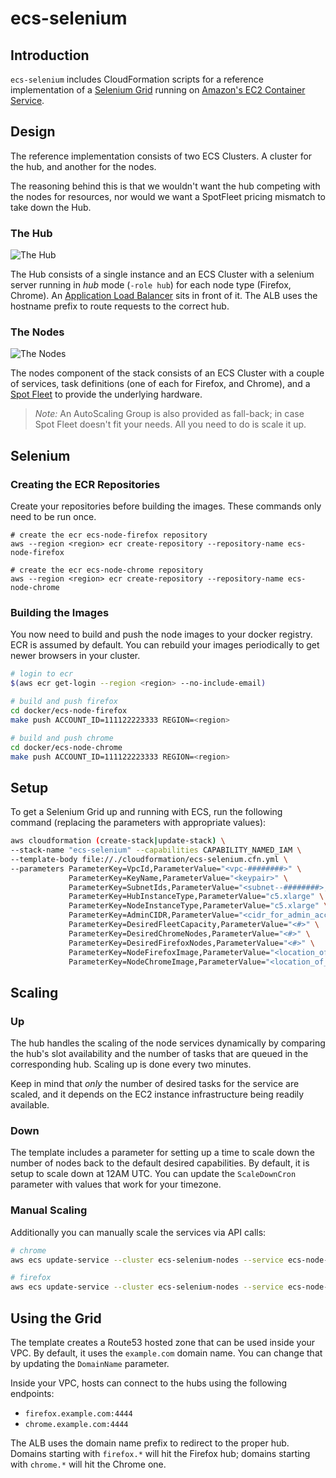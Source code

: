 ecs-selenium
=========

## Introduction

`ecs-selenium` includes CloudFormation scripts for a reference implementation of a [Selenium Grid](https://github.com/SeleniumHQ/selenium/wiki/Grid2) running on [Amazon's EC2 Container Service](https://aws.amazon.com/ecs/).

## Design

The reference implementation consists of two ECS Clusters. A cluster for the hub, and another for the nodes.

The reasoning behind this is that we wouldn't want the hub competing with the nodes for resources, nor would we want a SpotFleet pricing mismatch to take down the Hub.

### The Hub

![The Hub](docs/img/hub-cfn.png)

The Hub consists of a single instance and an ECS Cluster with a selenium server running in _hub_ mode (`-role hub`) for each node type (Firefox, Chrome). An [Application Load Balancer](http://docs.aws.amazon.com/elasticloadbalancing/latest/application/introduction.html) sits in front of it. The ALB uses the hostname prefix to route requests to the correct hub.

### The Nodes

![The Nodes](docs/img/nodes-cfn.png)

The nodes component of the stack consists of an ECS Cluster with a couple of services, task definitions (one of each for Firefox, and Chrome), and a [Spot Fleet](http://docs.aws.amazon.com/AWSEC2/latest/UserGuide/spot-fleet.html) to provide the underlying hardware.

> *Note:* An AutoScaling Group is also provided as fall-back; in case Spot Fleet doesn't fit your needs. All you need to do is scale it up.

## Selenium

### Creating the ECR Repositories

Create your repositories before building the images. These commands only need to be run once.

```
# create the ecr ecs-node-firefox repository
aws --region <region> ecr create-repository --repository-name ecs-node-firefox

# create the ecr ecs-node-chrome repository
aws --region <region> ecr create-repository --repository-name ecs-node-chrome
```

### Building the Images

You now need to build and push the node images to your docker registry. ECR is assumed by default. You can rebuild your images periodically to get newer browsers in your cluster.

```bash
# login to ecr
$(aws ecr get-login --region <region> --no-include-email)

# build and push firefox
cd docker/ecs-node-firefox
make push ACCOUNT_ID=111122223333 REGION=<region>

# build and push chrome
cd docker/ecs-node-chrome
make push ACCOUNT_ID=111122223333 REGION=<region>
```

## Setup

To get a Selenium Grid up and running with ECS, run the following command (replacing the parameters with appropriate values):

```bash
aws cloudformation (create-stack|update-stack) \
--stack-name "ecs-selenium" --capabilities CAPABILITY_NAMED_IAM \
--template-body file://./cloudformation/ecs-selenium.cfn.yml \
--parameters ParameterKey=VpcId,ParameterValue="<vpc-########>" \
             ParameterKey=KeyName,ParameterValue="<keypair>" \
             ParameterKey=SubnetIds,ParameterValue="<subnet--########>,<subnet-########>,..." \
             ParameterKey=HubInstanceType,ParameterValue="c5.xlarge" \
             ParameterKey=NodeInstanceType,ParameterValue="c5.xlarge" \
             ParameterKey=AdminCIDR,ParameterValue="<cidr_for_admin_access>" \
             ParameterKey=DesiredFleetCapacity,ParameterValue="<#>" \
             ParameterKey=DesiredChromeNodes,ParameterValue="<#>" \
             ParameterKey=DesiredFirefoxNodes,ParameterValue="<#>" \
             ParameterKey=NodeFirefoxImage,ParameterValue="<location_of_your_ecs-node-firefox_image>" \
             ParameterKey=NodeChromeImage,ParameterValue="<location_of_your_ecs-node-chrome_image>"
```


## Scaling

### Up

The hub handles the scaling of the node services dynamically by comparing the hub's slot availability and the number of tasks that are queued in the corresponding hub. Scaling up is done every two minutes.

Keep in mind that _only_ the number of desired tasks for the service are scaled, and it depends on the EC2 instance infrastructure being readily available.

### Down

The template includes a parameter for setting up a time to scale down the number of nodes back to the default desired capabilities. By default, it is setup to scale down at 12AM UTC. You can update the `ScaleDownCron` parameter with values that work for your timezone.

### Manual Scaling

Additionally you can manually scale the services via API calls:

```bash
# chrome
aws ecs update-service --cluster ecs-selenium-nodes --service ecs-node-chrome --desired-count <#>

# firefox
aws ecs update-service --cluster ecs-selenium-nodes --service ecs-node-firefox --desired-count <#>
```

## Using the Grid

The template creates a Route53 hosted zone that can be used inside your VPC. By default, it uses the `example.com` domain name. You can change that by updating the `DomainName` parameter.

Inside your VPC, hosts can connect to the hubs using the following endpoints:

* `firefox.example.com:4444`
* `chrome.example.com:4444`

The ALB uses the domain name prefix to redirect to the proper hub. Domains starting with `firefox.*` will hit the Firefox hub; domains starting with `chrome.*` will hit the Chrome one.
